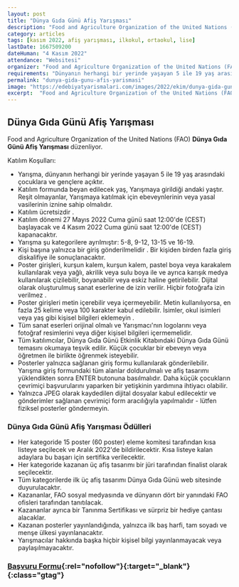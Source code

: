 ```yaml
---
layout: post
title: "Dünya Gıda Günü Afiş Yarışması"
description: "Food and Agriculture Organization of the United Nations (FAO) 'Dünya Gıda Günü Afiş Yarışması' düzenliyor."
category: articles
tags: [kasım 2022, afiş yarışması, ilkokul, ortaokul, lise]
lastDate: 1667509200
dateHuman: "4 Kasım 2022"
attendance: "Websitesi"
organizer: "Food and Agriculture Organization of the United Nations (FAO)"
requirements: "Dünyanın herhangi bir yerinde yaşayan 5 ile 19 yaş arasındaki çocuklar ve gençler katılabilir."
permalink: "dunya-gida-gunu-afis-yarismasi"
image: "https://edebiyatyarismalari.com/images/2022/ekim/dunya-gida-gunu-afis-yarismasi.jpg"
excerpt:  "Food and Agriculture Organization of the United Nations (FAO) <strong> Dünya Gıda Günü Afiş Yarışması </strong> düzenliyor."
---
```


## Dünya Gıda Günü Afiş Yarışması
Food and Agriculture Organization of the United Nations (FAO) **Dünya Gıda Günü Afiş Yarışması** düzenliyor.  

Katılım Koşulları:
- Yarışma, dünyanın herhangi bir yerinde yaşayan 5 ile 19 yaş arasındaki çocuklara ve gençlere açıktır.  
- Katılım formunda beyan edilecek yaş, Yarışmaya girildiği andaki yaştır. Reşit olmayanlar, Yarışmaya katılmak için ebeveynlerinin veya yasal vasilerinin iznine sahip olmalıdır. 
- Katılım ücretsizdir . 
- Katılım dönemi 27 Mayıs 2022 Cuma günü saat 12:00'de (CEST) başlayacak ve 4 Kasım 2022 Cuma günü saat 12:00'de (CEST) kapanacaktır. 
- Yarışma şu kategorilere ayrılmıştır: 5-8, 9-12, 13-15 ve 16-19. 
- Kişi başına yalnızca bir giriş gönderilmelidir . Bir kişiden birden fazla giriş diskalifiye ile sonuçlanacaktır.  
- Poster girişleri, kurşun kalem, kurşun kalem, pastel boya veya karakalem kullanılarak veya yağlı, akrilik veya sulu boya ile ve ayrıca karışık medya kullanılarak çizilebilir, boyanabilir veya eskiz haline getirilebilir. Dijital olarak oluşturulmuş sanat eserlerine de izin verilir. Hiçbir fotoğrafa izin verilmez . 
- Poster girişleri metin içerebilir veya içermeyebilir. Metin kullanılıyorsa, en fazla 25 kelime veya 100 karakter kabul edilebilir. İsimler, okul isimleri veya yaş gibi  kişisel bilgileri eklemeyin .
- Tüm sanat eserleri orijinal olmalı ve Yarışmacı'nın logolarını veya fotoğraf resimlerini veya diğer kişisel bilgileri içermemelidir.  
- Tüm katılımcılar, Dünya Gıda Günü Etkinlik Kitabındaki Dünya Gıda Günü temasını okumaya teşvik edilir. Küçük çocuklar bir ebeveyn veya öğretmen ile birlikte öğrenmek isteyebilir.  
- Posterler yalnızca sağlanan giriş formu kullanılarak gönderilebilir. Yarışma giriş formundaki tüm alanlar doldurulmalı ve afiş tasarımı yüklendikten sonra ENTER butonuna basılmalıdır. Daha küçük çocukların çevrimiçi başvurularını yaparken bir yetişkinin yardımına ihtiyacı olabilir.  
- Yalnızca JPEG olarak kaydedilen dijital dosyalar kabul edilecektir ve gönderimler sağlanan çevrimiçi form aracılığıyla yapılmalıdır - lütfen fiziksel posterler göndermeyin.  


### Dünya Gıda Günü Afiş Yarışması Ödülleri
- Her kategoride 15 poster (60 poster) eleme komitesi tarafından kısa listeye seçilecek ve Aralık 2022'de bildirilecektir. Kısa listeye kalan adaylara bu başarı için sertifika verilecektir. 
- Her kategoride kazanan üç afiş tasarımı bir jüri tarafından finalist olarak seçilecektir. 
- Tüm kategorilerde ilk üç afiş tasarımı Dünya Gıda Günü web sitesinde duyurulacaktır. 
- Kazananlar, FAO sosyal medyasında ve dünyanın dört bir yanındaki FAO ofisleri tarafından tanıtılacak.   
- Kazananlar ayrıca bir Tanınma Sertifikası ve sürpriz bir hediye çantası alacaklar. 
- Kazanan posterler yayınlandığında, yalnızca ilk baş harfi, tam soyadı ve menşe ülkesi yayınlanacaktır. 
- Yarışmacılar hakkında başka hiçbir kişisel bilgi yayınlanmayacak veya paylaşılmayacaktır. 


### [Başvuru Formu](https://www.fao.org/worldfoodday-contest/upload-your-poster/en/?ref=edebiyatyarismalari.com){:rel="nofollow"}{:target="_blank"}{:class="gtag"}
